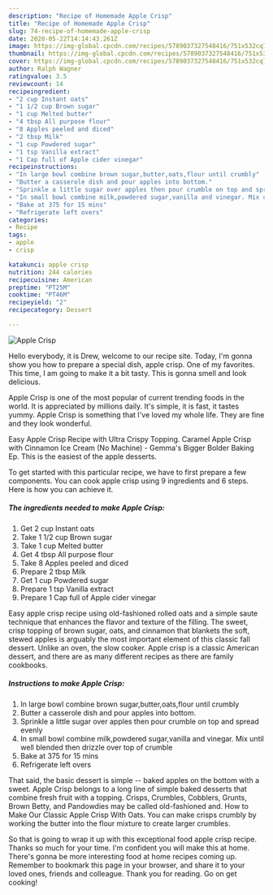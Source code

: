 ```yaml
---
description: "Recipe of Homemade Apple Crisp"
title: "Recipe of Homemade Apple Crisp"
slug: 74-recipe-of-homemade-apple-crisp
date: 2020-05-22T14:14:43.261Z
image: https://img-global.cpcdn.com/recipes/5789037327548416/751x532cq70/apple-crisp-recipe-main-photo.jpg
thumbnail: https://img-global.cpcdn.com/recipes/5789037327548416/751x532cq70/apple-crisp-recipe-main-photo.jpg
cover: https://img-global.cpcdn.com/recipes/5789037327548416/751x532cq70/apple-crisp-recipe-main-photo.jpg
author: Ralph Wagner
ratingvalue: 3.5
reviewcount: 14
recipeingredient:
- "2 cup Instant oats"
- "1 1/2 cup Brown sugar"
- "1 cup Melted butter"
- "4 tbsp All purpose flour"
- "8 Apples peeled and diced"
- "2 tbsp Milk"
- "1 cup Powdered sugar"
- "1 tsp Vanilla extract"
- "1 Cap full of Apple cider vinegar"
recipeinstructions:
- "In large bowl combine brown sugar,butter,oats,flour until crumbly"
- "Butter a casserole dish and pour apples into bottom."
- "Sprinkle a little sugar over apples then pour crumble on top and spread evenly"
- "In small bowl combine milk,powdered sugar,vanilla and vinegar. Mix until well blended then drizzle over top of crumble"
- "Bake at 375 for 15 mins"
- "Refrigerate left overs"
categories:
- Recipe
tags:
- apple
- crisp

katakunci: apple crisp 
nutrition: 244 calories
recipecuisine: American
preptime: "PT25M"
cooktime: "PT46M"
recipeyield: "2"
recipecategory: Dessert

---
```



![Apple Crisp](https://img-global.cpcdn.com/recipes/5789037327548416/751x532cq70/apple-crisp-recipe-main-photo.jpg)

Hello everybody, it is Drew, welcome to our recipe site. Today, I'm gonna show you how to prepare a special dish, apple crisp. One of my favorites. This time, I am going to make it a bit tasty. This is gonna smell and look delicious.

Apple Crisp is one of the most popular of current trending foods in the world. It is appreciated by millions daily. It's simple, it is fast, it tastes yummy. Apple Crisp is something that I've loved my whole life. They are fine and they look wonderful.

Easy Apple Crisp Recipe with Ultra Crispy Topping. Caramel Apple Crisp with Cinnamon Ice Cream (No Machine) - Gemma&#39;s Bigger Bolder Baking Ep. This is the easiest of the apple desserts.


To get started with this particular recipe, we have to first prepare a few components. You can cook apple crisp using 9 ingredients and 6 steps. Here is how you can achieve it.

##### The ingredients needed to make Apple Crisp:

1. Get 2 cup Instant oats
1. Take 1 1/2 cup Brown sugar
1. Take 1 cup Melted butter
1. Get 4 tbsp All purpose flour
1. Take 8 Apples peeled and diced
1. Prepare 2 tbsp Milk
1. Get 1 cup Powdered sugar
1. Prepare 1 tsp Vanilla extract
1. Prepare 1 Cap full of Apple cider vinegar


Easy apple crisp recipe using old-fashioned rolled oats and a simple saute technique that enhances the flavor and texture of the filling. The sweet, crisp topping of brown sugar, oats, and cinnamon that blankets the soft, stewed apples is arguably the most important element of this classic fall dessert. Unlike an oven, the slow cooker. Apple crisp is a classic American dessert, and there are as many different recipes as there are family cookbooks. 

##### Instructions to make Apple Crisp:

1. In large bowl combine brown sugar,butter,oats,flour until crumbly
1. Butter a casserole dish and pour apples into bottom.
1. Sprinkle a little sugar over apples then pour crumble on top and spread evenly
1. In small bowl combine milk,powdered sugar,vanilla and vinegar. Mix until well blended then drizzle over top of crumble
1. Bake at 375 for 15 mins
1. Refrigerate left overs


That said, the basic dessert is simple -- baked apples on the bottom with a sweet. Apple Crisp belongs to a long line of simple baked desserts that combine fresh fruit with a topping. Crisps, Crumbles, Cobblers, Grunts, Brown Betty, and Pandowdies may be called old-fashioned and. How to Make Our Classic Apple Crisp With Oats. You can make crisps crumbly by working the butter into the flour mixture to create larger crumbles. 

So that is going to wrap it up with this exceptional food apple crisp recipe. Thanks so much for your time. I'm confident you will make this at home. There's gonna be more interesting food at home recipes coming up. Remember to bookmark this page in your browser, and share it to your loved ones, friends and colleague. Thank you for reading. Go on get cooking!
